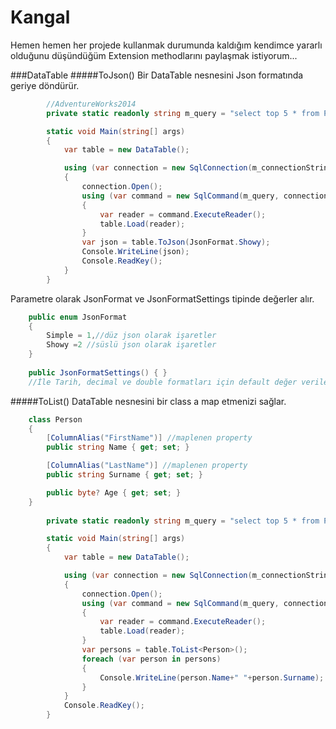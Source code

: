 # Kangal

Hemen hemen her projede kullanmak durumunda kaldığım kendimce yararlı olduğunu düşündüğüm Extension methodlarını paylaşmak istiyorum...

###DataTable
#####ToJson()
Bir DataTable nesnesini Json formatında geriye döndürür.
```csharp
        //AdventureWorks2014
        private static readonly string m_query = "select top 5 * from Person.Person;";

        static void Main(string[] args)
        {
            var table = new DataTable();

            using (var connection = new SqlConnection(m_connectionString))
            {
                connection.Open();
                using (var command = new SqlCommand(m_query, connection))
                {
                    var reader = command.ExecuteReader();
                    table.Load(reader);
                }
                var json = table.ToJson(JsonFormat.Showy);
                Console.WriteLine(json);
                Console.ReadKey();
            }
        }
```
Parametre olarak JsonFormat ve JsonFormatSettings tipinde değerler alır.
```csharp
    public enum JsonFormat
    {
        Simple = 1,//düz json olarak işaretler
        Showy =2 //süslü json olarak işaretler
    }
    
    public JsonFormatSettings() { }
    //İle Tarih, decimal ve double formatları için default değer verilebilir.
```

#####ToList<T>()
DataTable nesnesini bir class a map etmenizi sağlar.
```csharp
    class Person
    {
        [ColumnAlias("FirstName")] //maplenen property
        public string Name { get; set; }

        [ColumnAlias("LastName")] //maplenen property
        public string Surname { get; set; }

        public byte? Age { get; set; }
    }
    
        private static readonly string m_query = "select top 5 * from Person.Person;";

        static void Main(string[] args)
        {
            var table = new DataTable();

            using (var connection = new SqlConnection(m_connectionString))
            {
                connection.Open();
                using (var command = new SqlCommand(m_query, connection))
                {
                    var reader = command.ExecuteReader();
                    table.Load(reader);
                }
                var persons = table.ToList<Person>();
                foreach (var person in persons)
                {
                    Console.WriteLine(person.Name+" "+person.Surname);
                }
            }
            Console.ReadKey();
        }
```

